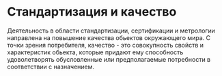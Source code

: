 # Стандартизация и качество
Деятельность в области стандартизации, сертификации и метрологии направлена на повышение качества обьектов окружающего мира. С точки зрения потребителя, качество - это совокупность свойств и характеристик обьекта, которые придают ему способность удоволетворять обусловленные или предполагаемые потребности в соответствии с назначением.
